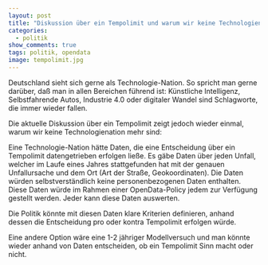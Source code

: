```yaml
---
layout: post
title: "Diskussion über ein Tempolimit und warum wir keine Technologienation sind"
categories:
  - politik
show_comments: true
tags: politik, opendata
image: tempolimit.jpg
---
```


Deutschland sieht sich gerne als Technologie-Nation. So spricht man gerne darüber, daß man in allen Bereichen führend ist: Künstliche Intelligenz, Selbstfahrende Autos, Industrie 4.0 oder digitaler Wandel sind Schlagworte, die immer wieder fallen.

Die aktuelle Diskussion über ein Tempolimit zeigt jedoch wieder einmal, warum wir keine Technologienation mehr sind:

Eine Technologie-Nation hätte Daten, die eine Entscheidung über ein Tempolimit datengetrieben erfolgen ließe. Es gäbe Daten über jeden Unfall, welcher im Laufe eines Jahres stattgefunden hat mit der genauen Unfallursache und dem Ort (Art der Straße, Geokoordinaten). Die Daten würden selbstverständlich keine personenbezogenen Daten enthalten. Diese
Daten würde im Rahmen einer OpenData-Policy jedem zur Verfügung gestellt werden.
Jeder kann diese Daten auswerten.

Die Politik könnte mit diesen Daten klare Kriterien definieren, anhand dessen die Entscheidung pro oder kontra Tempolimit erfolgen würde.

Eine andere Option wäre eine 1-2 jähriger Modellversuch und man könnte wieder anhand von Daten entscheiden, ob ein Tempolimit Sinn macht oder nicht.